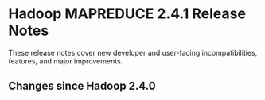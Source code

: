 # Hadoop MAPREDUCE 2.4.1 Release Notes

These release notes cover  new developer and user-facing incompatibilities, features, and major improvements.

## Changes since Hadoop 2.4.0



